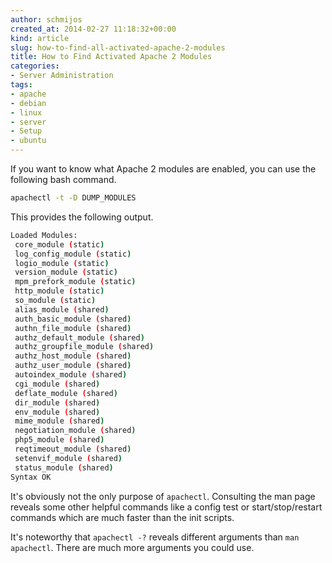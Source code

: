 ```yaml
---
author: schmijos
created_at: 2014-02-27 11:18:32+00:00
kind: article
slug: how-to-find-all-activated-apache-2-modules
title: How to Find Activated Apache 2 Modules
categories:
- Server Administration
tags:
- apache
- debian
- linux
- server
- Setup
- ubuntu
---
```


If you want to know what Apache 2 modules are enabled, you can use the following bash command.

```bash
apachectl -t -D DUMP_MODULES
```

This provides the following output.

```bash
Loaded Modules:
 core_module (static)
 log_config_module (static)
 logio_module (static)
 version_module (static)
 mpm_prefork_module (static)
 http_module (static)
 so_module (static)
 alias_module (shared)
 auth_basic_module (shared)
 authn_file_module (shared)
 authz_default_module (shared)
 authz_groupfile_module (shared)
 authz_host_module (shared)
 authz_user_module (shared)
 autoindex_module (shared)
 cgi_module (shared)
 deflate_module (shared)
 dir_module (shared)
 env_module (shared)
 mime_module (shared)
 negotiation_module (shared)
 php5_module (shared)
 reqtimeout_module (shared)
 setenvif_module (shared)
 status_module (shared)
Syntax OK
```

It's obviously not the only purpose of `apachectl`. Consulting the man page reveals some other helpful commands like a config test or start/stop/restart commands which are much faster than the init scripts.

It's noteworthy that `apachectl -?` reveals different arguments than `man apachectl`. There are much more arguments you could use.


